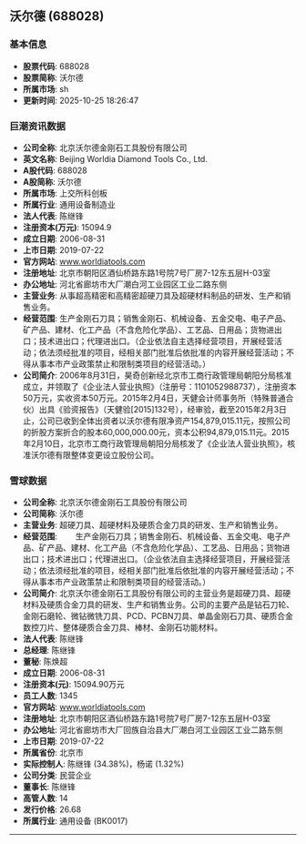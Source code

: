 ## 沃尔德 (688028)

### 基本信息

- **股票代码**: 688028
- **股票简称**: 沃尔德
- **所属市场**: sh
- **更新时间**: 2025-10-25 18:26:47

### 巨潮资讯数据

- **公司全称**: 北京沃尔德金刚石工具股份有限公司
- **英文名称**: Beijing Worldia Diamond Tools Co., Ltd.
- **A股代码**: 688028
- **A股简称**: 沃尔德
- **所属市场**: 上交所科创板
- **所属行业**: 通用设备制造业
- **法人代表**: 陈继锋
- **注册资本(万元)**: 15094.9
- **成立日期**: 2006-08-31
- **上市日期**: 2019-07-22
- **官方网站**: www.worldiatools.com
- **注册地址**: 北京市朝阳区酒仙桥路东路1号院7号厂房7-12东五层H-03室
- **办公地址**: 河北省廊坊市大厂潮白河工业园区工业二路东侧
- **主营业务**: 从事超高精密和高精密超硬刀具及超硬材料制品的研发、生产和销售业务。
- **经营范围**: 生产金刚石刀具；销售金刚石、机械设备、五金交电、电子产品、矿产品、建材、化工产品（不含危险化学品）、工艺品、日用品；货物进出口；技术进出口；代理进出口。（企业依法自主选择经营项目，开展经营活动；依法须经批准的项目，经相关部门批准后依批准的内容开展经营活动；不得从事本市产业政策禁止和限制类项目的经营活动。）
- **公司简介**: 2006年8月31日，昊奇创新经北京市工商行政管理局朝阳分局核准成立，并领取了《企业法人营业执照》（注册号：1101052988737），注册资本50万元，实收资本50万元。2015年2月4日，天健会计师事务所（特殊普通合伙）出具《验资报告》（天健验[2015]132号），经审验，截至2015年2月3日止，公司已收到全体出资者以沃尔德有限净资产154,879,015.11元，按照公司的折股方案折合的股本60,000,000.00元，资本公积94,879,015.11元。2015年2月10日，北京市工商行政管理局朝阳分局核发了《企业法人营业执照》，核准沃尔德有限整体变更设立股份公司。

### 雪球数据

- **公司全称**: 北京沃尔德金刚石工具股份有限公司
- **公司简称**: 沃尔德
- **主营业务**: 超硬刀具、超硬材料及硬质合金刀具的研发、生产和销售业务。
- **经营范围**: 　　生产金刚石刀具；销售金刚石、机械设备、五金交电、电子产品、矿产品、建材、化工产品（不含危险化学品）、工艺品、日用品；货物进出口；技术进出口；代理进出口。（企业依法自主选择经营项目，开展经营活动；依法须经批准的项目，经相关部门批准后依批准的内容开展经营活动；不得从事本市产业政策禁止和限制类项目的经营活动。）
- **公司简介**: 北京沃尔德金刚石工具股份有限公司的主营业务是超硬刀具、超硬材料及硬质合金刀具的研发、生产和销售业务。公司的主要产品是钻石刀轮、金刚石磨轮、微钻微铣刀具、PCD、PCBN刀具、单晶金刚石刀具、硬质合金数控刀片、整体硬质合金刀具、棒材、金刚石功能材料。
- **法人代表**: 陈继锋
- **总经理**: 陈继锋
- **董秘**: 陈焕超
- **成立日期**: 2006-08-31
- **注册资本(元)**: 15094.90万元
- **员工人数**: 1345
- **官方网站**: www.worldiatools.com
- **注册地址**: 北京市朝阳区酒仙桥路东路1号院7号厂房7-12东五层H-03室
- **办公地址**: 河北省廊坊市大厂回族自治县大厂潮白河工业园区工业二路东侧
- **上市日期**: 2019-07-22
- **所属省份**: 北京市
- **实际控制人**: 陈继锋 (34.38%)，杨诺 (1.32%)
- **公司分类**: 民营企业
- **董事长**: 陈继锋
- **高管人数**: 14
- **发行价格**: 26.68
- **所属行业**: 通用设备 (BK0017)

---